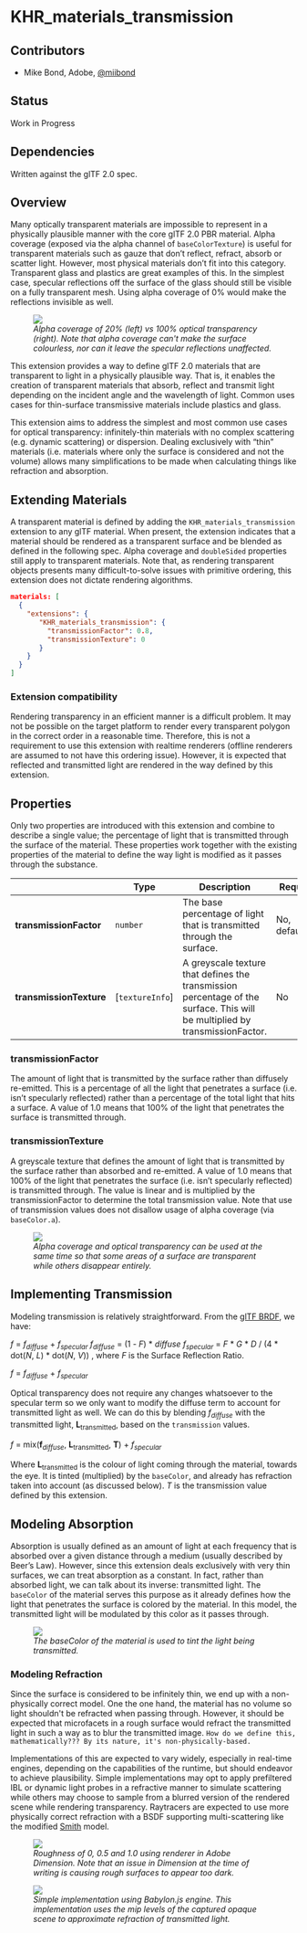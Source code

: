 # KHR\_materials\_transmission

## Contributors

* Mike Bond, Adobe, [@miibond](https://github.com/MiiBond)

## Status

Work in Progress

## Dependencies

Written against the glTF 2.0 spec.

## Overview

Many optically transparent materials are impossible to represent in a physically plausible manner with the core glTF 2.0 PBR material. Alpha coverage (exposed via the alpha channel of `baseColorTexture`) is useful for transparent materials such as gauze that don’t reflect, refract, absorb or scatter light. However, most physical materials don’t fit into this category. Transparent glass and plastics are great examples of this. In the simplest case, specular reflections off the surface of the glass should still be visible on a fully transparent mesh. Using alpha coverage of 0% would make the reflections invisible as well.

<figure>
<img src="./figures/coverage_vs_transparency.png"/>
<figcaption><em>Alpha coverage of 20% (left) vs 100% optical transparency (right). Note that alpha coverage can't make the surface colourless, nor can it leave the specular reflections unaffected.</em></figcaption>
</figure>

This extension provides a way to define glTF 2.0 materials that are transparent to light in a physically plausible way. That is, it enables the creation of transparent materials that absorb, reflect and transmit light depending on the incident angle and the wavelength of light. Common uses cases for thin-surface transmissive materials include plastics and glass.

This extension aims to address the simplest and most common use cases for optical transparency: infinitely-thin materials with no complex scattering (e.g. dynamic scattering) or dispersion. Dealing exclusively with “thin” materials (i.e. materials where only the surface is considered and not the volume) allows many simplifications to be made when calculating things like refraction and absorption.

## Extending Materials

A transparent material is defined by adding the `KHR_materials_transmission` extension to any glTF material. When present, the extension indicates that a material should be rendered as a transparent surface and be blended as defined in the following spec. Alpha coverage and `doubleSided` properties still apply to transparent materials. Note that, as rendering transparent objects presents many difficult-to-solve issues with primitive ordering, this extension does not dictate rendering algorithms.

```json
materials: [
  {
    "extensions": {
       "KHR_materials_transmission": {
         "transmissionFactor": 0.8,
         "transmissionTexture": 0
       }
    }
  }
]
```

### Extension compatibility

Rendering transparency in an efficient manner is a difficult problem. It may not be possible on the target platform to render every transparent polygon in the correct order in a reasonable time. Therefore, this is not a requirement to use this extension with realtime renderers (offline renderers are assumed to not have this ordering issue). However, it is expected that reflected and transmitted light are rendered in the way defined by this extension.

## Properties 

Only two properties are introduced with this extension and combine to describe a single value; the percentage of light that is transmitted through the surface of the material. These properties work together with the existing properties of the material to define the way light is modified as it passes through the substance. 

|   |Type|Description|Required|
|---|----|-----------|--------|
|**transmissionFactor** | `number` | The base percentage of light that is transmitted through the surface.| No, default:`1.0`|
|**transmissionTexture** | [`textureInfo`] | A greyscale texture that defines the transmission percentage of the surface. This will be multiplied by transmissionFactor. | No |

### transmissionFactor 

The amount of light that is transmitted by the surface rather than diffusely re-emitted. This is a percentage of all the light that penetrates a surface (i.e. isn’t specularly reflected) rather than a percentage of the total light that hits a surface. A value of 1.0 means that 100% of the light that penetrates the surface is transmitted through. 

### transmissionTexture 

A greyscale texture that defines the amount of light that is transmitted by the surface rather than absorbed and re-emitted. A value of 1.0 means that 100% of the light that penetrates the surface (i.e. isn’t specularly reflected) is transmitted through. The value is linear and is multiplied by the transmissionFactor to determine the total transmission value. Note that use of transmission values does not disallow usage of alpha coverage (via `baseColor.a`).

<figure>
  <img src="./figures/coverage_and_transparency.png"/>
<figcaption><em>Alpha coverage and optical transparency can be used at the same time so that some areas of a surface are transparent while others disappear entirely.</em></figcaption>
</figure>

## Implementing Transmission ##

Modeling transmission is relatively straightforward. From the [glTF BRDF](https://github.com/KhronosGroup/glTF/blob/master/specification/2.0/README.md#appendix-b-brdf-implementation), we have:

*f* = *f*<sub>*diffuse*</sub> + *f*<sub>*specular*</sub>
*f*<sub>*diffuse*</sub> = (1 - *F*) * *diffuse*
*f*<sub>*specular*</sub> = *F* * *G* * *D* / (4 * dot(*N*, *L*) * dot(*N*, *V*))
, where *F* is the Surface Reflection Ratio.

*f* = *f*<sub>*diffuse*</sub> + *f*<sub>*specular*</sub>

Optical transparency does not require any changes whatsoever to the specular term so we only want to modify the diffuse term to account for transmitted light as well. We can do this by blending *f*<sub>*diffuse*</sub> with the transmitted light, **L**<sub>transmitted</sub>, based on the `transmission` values.

*f* = mix(**f**<sub>*diffuse*</sub>, **L**<sub>transmitted</sub>, **T**) + *f*<sub>*specular*</sub>

Where **L**<sub>transmitted</sub> is the colour of light coming through the material, towards the eye. It is tinted (multiplied) by the `baseColor`, and already has refraction taken into account (as discussed below). *T* is the transmission value defined by this extension.

## Modeling Absorption

Absorption is usually defined as an amount of light at each frequency that is absorbed over a given distance through a medium (usually described by Beer’s Law). However, since this extension deals exclusively with very thin surfaces, we can treat absorption as a constant. In fact, rather than absorbed light, we can talk about its inverse: transmitted light. The `baseColor` of the material serves this purpose as it already defines how the light that penetrates the surface is colored by the material. In this model, the transmitted light will be modulated by this color as it passes through.

<figure>
  <img src="./figures/surface_tint.png"/>
<figcaption><em>The baseColor of the material is used to tint the light being transmitted.</em></figcaption>
</figure>

### Modeling Refraction

Since the surface is considered to be infinitely thin, we end up with a non-physically correct model. One the one hand, the material has no volume so light shouldn't be refracted when passing through. However, it should be expected that microfacets in a rough surface would refract the transmitted light in such a way as to blur the transmitted image. `How do we define this, mathematically??? By its nature, it's non-physically-based.`

Implementations of this are expected to vary widely, especially in real-time engines, depending on the capabilities of the runtime, but should endeavor to achieve plausibility. Simple implementations may opt to apply prefiltered IBL or dynamic light probes in a refractive manner to simulate scattering while others may choose to sample from a blurred version of the rendered scene while rendering transparency. Raytracers are expected to use more physically correct refraction with a BSDF supporting multi-scattering like the modified [Smith](https://eheitzresearch.wordpress.com/240-2/) model.


<figure>
  <img src="./figures/surface_roughness_dimension.png"/>
<figcaption><em>Roughness of 0, 0.5 and 1.0 using renderer in Adobe Dimension. Note that an issue in Dimension at the time of writing is causing rough surfaces to appear too dark.</em></figcaption>
</figure>

<figure>
  <img src="./figures/surface_roughness_babylon.png"/>
<figcaption><em>Simple implementation using Babylon.js engine. This implementation uses the mip levels of the captured opaque scene to approximate refraction of transmitted light.</em></figcaption>
</figure>
